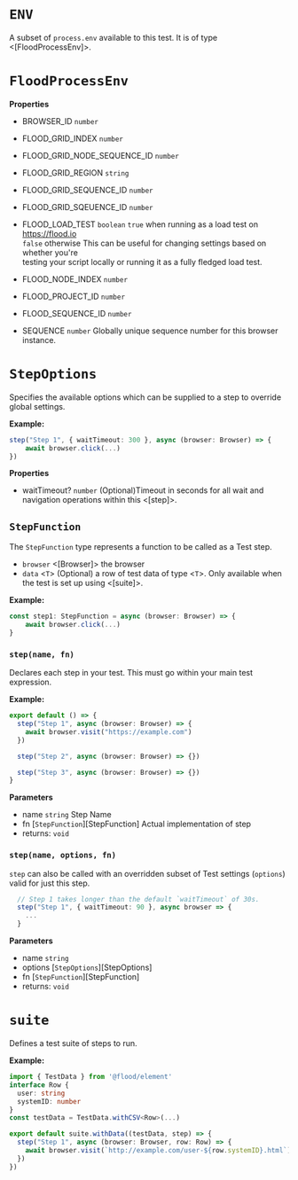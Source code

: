 # `ENV`

A subset of `process.env` available to this test. It is of type &lt;[FloodProcessEnv]>.

# `FloodProcessEnv`

**Properties**

-   BROWSER_ID `number` 


-   FLOOD_GRID_INDEX `number` 


-   FLOOD_GRID_NODE_SEQUENCE_ID `number` 


-   FLOOD_GRID_REGION `string` 


-   FLOOD_GRID_SEQUENCE_ID `number` 


-   FLOOD_GRID_SQEUENCE_ID `number` 


-   FLOOD_LOAD_TEST `boolean` `true` when running as a load test on <https://flood.io>  
      `false` otherwise    This can be useful for changing settings based on whether you're  
      testing your script locally or running it as a fully fledged load test.


-   FLOOD_NODE_INDEX `number` 


-   FLOOD_PROJECT_ID `number` 


-   FLOOD_SEQUENCE_ID `number` 


-   SEQUENCE `number` Globally unique sequence number for this browser instance.

# `StepOptions`

Specifies the available options which can be supplied to a step to override global settings.

**Example:**

```typescript
step("Step 1", { waitTimeout: 300 }, async (browser: Browser) => {
	await browser.click(...)
})
```

**Properties**

-   waitTimeout? `number` (Optional)Timeout in seconds for all wait and navigation operations within this &lt;[step]>.

## `StepFunction`

The `StepFunction` type represents a function to be called as a Test step.

-   `browser` &lt;[Browser]> the browser
-   `data` &lt;`T`> (Optional) a row of test data of type &lt;`T`>. Only available when the test is set up using &lt;[suite]>.

**Example:**

```typescript
const step1: StepFunction = async (browser: Browser) => {
	await browser.click(...)
}
```

### `step(name, fn)`



Declares each step in your test. This must go within your main test expression.

**Example:**

```typescript
export default () => {
  step("Step 1", async (browser: Browser) => {
    await browser.visit("https://example.com")
  })

  step("Step 2", async (browser: Browser) => {})

  step("Step 3", async (browser: Browser) => {})
}
```

**Parameters**

-   name `string` Step Name
-   fn [`StepFunction`][StepFunction] Actual implementation of step
-   returns: `void`

### `step(name, options, fn)`



`step` can also be called with an overridden subset of Test settings (`options`) valid for just this step.

```typescript
  // Step 1 takes longer than the default `waitTimeout` of 30s.
  step("Step 1", { waitTimeout: 90 }, async browser => {
    ...
  }
```

**Parameters**

-   name `string` 
-   options [`StepOptions`][StepOptions] 
-   fn [`StepFunction`][StepFunction] 
-   returns: `void`

# `suite`

Defines a test suite of steps to run.

**Example:**

```typescript
import { TestData } from '@flood/element'
interface Row {
  user: string
  systemID: number
}
const testData = TestData.withCSV<Row>(...)

export default suite.withData((testData, step) => {
  step("Step 1", async (browser: Browser, row: Row) => {
    await browser.visit(`http://example.com/user-${row.systemID}.html`)
  })
})
```
